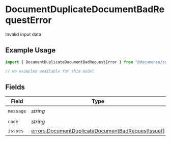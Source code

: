 # DocumentDuplicateDocumentBadRequestError

Invalid input data

## Example Usage

```typescript
import { DocumentDuplicateDocumentBadRequestError } from "@documenso/sdk-typescript/models/errors";

// No examples available for this model
```

## Fields

| Field                                                                                                                | Type                                                                                                                 | Required                                                                                                             | Description                                                                                                          |
| -------------------------------------------------------------------------------------------------------------------- | -------------------------------------------------------------------------------------------------------------------- | -------------------------------------------------------------------------------------------------------------------- | -------------------------------------------------------------------------------------------------------------------- |
| `message`                                                                                                            | *string*                                                                                                             | :heavy_check_mark:                                                                                                   | N/A                                                                                                                  |
| `code`                                                                                                               | *string*                                                                                                             | :heavy_check_mark:                                                                                                   | N/A                                                                                                                  |
| `issues`                                                                                                             | [errors.DocumentDuplicateDocumentBadRequestIssue](../../models/errors/documentduplicatedocumentbadrequestissue.md)[] | :heavy_minus_sign:                                                                                                   | N/A                                                                                                                  |